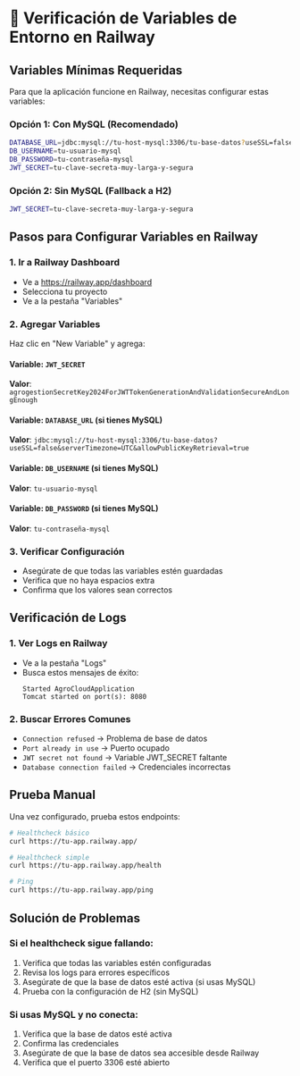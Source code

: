 # 🔧 Verificación de Variables de Entorno en Railway

## Variables Mínimas Requeridas

Para que la aplicación funcione en Railway, necesitas configurar estas variables:

### Opción 1: Con MySQL (Recomendado)
```bash
DATABASE_URL=jdbc:mysql://tu-host-mysql:3306/tu-base-datos?useSSL=false&serverTimezone=UTC&allowPublicKeyRetrieval=true
DB_USERNAME=tu-usuario-mysql
DB_PASSWORD=tu-contraseña-mysql
JWT_SECRET=tu-clave-secreta-muy-larga-y-segura
```

### Opción 2: Sin MySQL (Fallback a H2)
```bash
JWT_SECRET=tu-clave-secreta-muy-larga-y-segura
```

## Pasos para Configurar Variables en Railway

### 1. Ir a Railway Dashboard
- Ve a https://railway.app/dashboard
- Selecciona tu proyecto
- Ve a la pestaña "Variables"

### 2. Agregar Variables
Haz clic en "New Variable" y agrega:

#### Variable: `JWT_SECRET`
**Valor**: `agrogestionSecretKey2024ForJWTTokenGenerationAndValidationSecureAndLongEnough`

#### Variable: `DATABASE_URL` (si tienes MySQL)
**Valor**: `jdbc:mysql://tu-host-mysql:3306/tu-base-datos?useSSL=false&serverTimezone=UTC&allowPublicKeyRetrieval=true`

#### Variable: `DB_USERNAME` (si tienes MySQL)
**Valor**: `tu-usuario-mysql`

#### Variable: `DB_PASSWORD` (si tienes MySQL)
**Valor**: `tu-contraseña-mysql`

### 3. Verificar Configuración
- Asegúrate de que todas las variables estén guardadas
- Verifica que no haya espacios extra
- Confirma que los valores sean correctos

## Verificación de Logs

### 1. Ver Logs en Railway
- Ve a la pestaña "Logs"
- Busca estos mensajes de éxito:
  ```
  Started AgroCloudApplication
  Tomcat started on port(s): 8080
  ```

### 2. Buscar Errores Comunes
- `Connection refused` → Problema de base de datos
- `Port already in use` → Puerto ocupado
- `JWT secret not found` → Variable JWT_SECRET faltante
- `Database connection failed` → Credenciales incorrectas

## Prueba Manual

Una vez configurado, prueba estos endpoints:

```bash
# Healthcheck básico
curl https://tu-app.railway.app/

# Healthcheck simple
curl https://tu-app.railway.app/health

# Ping
curl https://tu-app.railway.app/ping
```

## Solución de Problemas

### Si el healthcheck sigue fallando:
1. Verifica que todas las variables estén configuradas
2. Revisa los logs para errores específicos
3. Asegúrate de que la base de datos esté activa (si usas MySQL)
4. Prueba con la configuración de H2 (sin MySQL)

### Si usas MySQL y no conecta:
1. Verifica que la base de datos esté activa
2. Confirma las credenciales
3. Asegúrate de que la base de datos sea accesible desde Railway
4. Verifica que el puerto 3306 esté abierto
